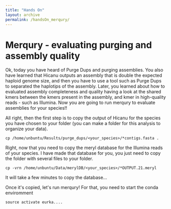 ```yaml
---
title: "Hands On"
layout: archive
permalink: /handsOn_merqury/
---  
```


# Merqury - evaluating purging and assembly quality

Ok, today you have heard of Purge Dups and purging assemblies. You also have learned that Hicanu outputs an assembly that is double the expected haploid genome size, and then you have to use a tool such as Purge Dups to separated the haplotips of the assembly. Later, you learned about how to evaluated assembly completeness and quality having a look at the shared kmers between the kmers present in the assembly, and kmer in high-quality reads - such as Illumina. Now you are going to run merqury to evaluate assemblies for your species!!

All right, then the first step is to copy the output of Hicanu for the species you have chosen to your folder (you can make a folder for this analysis to organize your data).

```console  
cp /home/unbuntu/Results/purge_dups/<your_species>/*contigs.fasta .

```  

Right, now that you need to copy the meryl database for the Illumina reads of your species. I have made that database for you, you just need to copy the folder with several files to your folder.

```console  
cp -vrn /home/unbuntu/Data/merylDB/<your_species>/*OUTPUT.21.meryl

```  

It will take a few minutes to copy the database...

Once it's copied, let's run merqury! For that, you need to start the conda enviromment

```console  
source activate eurka....

```  
